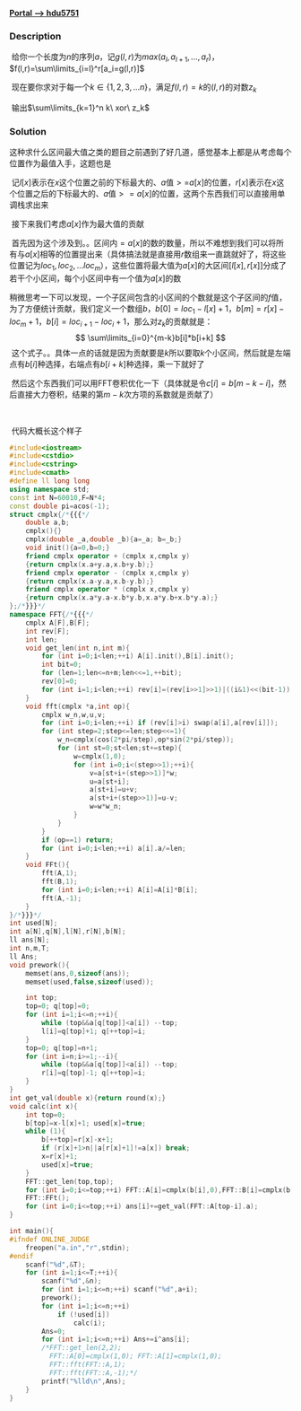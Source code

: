 [**Portal --> hdu5751**](http://acm.hdu.edu.cn/showproblem.php?pid=5751)

### Description

​	给你一个长度为$n$的序列$a$，记$g(l,r)$为$max(a_l,a_{l+1},...,a_{r})$，$f(l,r)=\sum\limits_{i=l}^r[a_i=g(l,r)]$

​	现在要你求对于每一个$k\in\{1,2,3,...n\}​$，满足$f(l,r)=k​$的$(l,r)​$的对数$z_k​$

​	输出$\sum\limits_{k=1}^n k\ xor\ z_k$

### Solution

​	这种求什么区间最大值之类的题目之前遇到了好几道，感觉基本上都是从考虑每个位置作为最值入手，这题也是

​	记$l[x]$表示在$x$这个位置之前的下标最大的、$a$值$>=$$a[x]$的位置，$r[x]$表示在$x$这个位置之后的下标最大的、$a$值$>=a[x]$的位置，这两个东西我们可以直接用单调栈求出来

​	接下来我们考虑$a[x]$作为最大值的贡献

​	首先因为这个涉及到。。区间内$=a[x]$的数的数量，所以不难想到我们可以将所有与$a[x]$相等的位置提出来（具体搞法就是直接用$r$数组来一直跳就好了，将这些位置记为$loc_1,loc_2,...loc_m$），这些位置将最大值为$a[x]$的大区间$[l[x],r[x]]$分成了若干个小区间，每个小区间中有一个值为$a[x]$的数

​	稍微思考一下可以发现，一个子区间包含的小区间的个数就是这个子区间的$f$值，为了方便统计贡献，我们定义一个数组$b$，$b[0]=loc_1-l[x]+1$，$b[m]=r[x]-loc_m+1$，$b[i]=loc_{i+1}-loc_{i}+1$，那么对$z_k$的贡献就是：
$$
\sum\limits_{i=0}^{m-k}b[i]*b[i+k]
$$
​	这个式子。。具体一点的话就是因为贡献要是$k$所以要取$k$个小区间，然后就是左端点有$b[i]$种选择，右端点有$b[i+k]$种选择，乘一下就好了

​	然后这个东西我们可以用FFT卷积优化一下（具体就是令$c[i]=b[m-k-i]$，然后直接大力卷积，结果的第$m-k$次方项的系数就是贡献了）

​	

​	代码大概长这个样子

```C++
#include<iostream>
#include<cstdio>
#include<cstring>
#include<cmath>
#define ll long long
using namespace std;
const int N=60010,F=N*4;
const double pi=acos(-1);
struct cmplx{/*{{{*/
	double a,b;
	cmplx(){}
	cmplx(double _a,double _b){a=_a; b=_b;}
	void init(){a=0,b=0;}
	friend cmplx operator + (cmplx x,cmplx y)
	{return cmplx(x.a+y.a,x.b+y.b);}
	friend cmplx operator - (cmplx x,cmplx y)
	{return cmplx(x.a-y.a,x.b-y.b);}
	friend cmplx operator * (cmplx x,cmplx y)
	{return cmplx(x.a*y.a-x.b*y.b,x.a*y.b+x.b*y.a);}
};/*}}}*/
namespace FFT{/*{{{*/
	cmplx A[F],B[F];
	int rev[F];
	int len;
	void get_len(int n,int m){
		for (int i=0;i<len;++i) A[i].init(),B[i].init();
		int bit=0;
		for (len=1;len<=n+m;len<<=1,++bit);
		rev[0]=0;
		for (int i=1;i<len;++i) rev[i]=(rev[i>>1]>>1)|((i&1)<<(bit-1));
	}
	void fft(cmplx *a,int op){
		cmplx w_n,w,u,v;
		for (int i=0;i<len;++i) if (rev[i]>i) swap(a[i],a[rev[i]]);
		for (int step=2;step<=len;step<<=1){
			w_n=cmplx(cos(2*pi/step),op*sin(2*pi/step));
			for (int st=0;st<len;st+=step){
				w=cmplx(1,0);
				for (int i=0;i<(step>>1);++i){
					v=a[st+i+(step>>1)]*w;
					u=a[st+i];
					a[st+i]=u+v;
					a[st+i+(step>>1)]=u-v;
					w=w*w_n;
				}
			}
		}
		if (op==1) return;
		for (int i=0;i<len;++i) a[i].a/=len;
	}
	void FFt(){
		fft(A,1);
		fft(B,1);
		for (int i=0;i<len;++i) A[i]=A[i]*B[i];
		fft(A,-1);
	}
}/*}}}*/
int used[N];
int a[N],q[N],l[N],r[N],b[N];
ll ans[N];
int n,m,T;
ll Ans;
void prework(){
	memset(ans,0,sizeof(ans));
	memset(used,false,sizeof(used));

	int top;
	top=0; q[top]=0;
	for (int i=1;i<=n;++i){
		while (top&&a[q[top]]<a[i]) --top;
		l[i]=q[top]+1; q[++top]=i;
	}
	top=0; q[top]=n+1;
	for (int i=n;i>=1;--i){
		while (top&&a[q[top]]<a[i]) --top;
		r[i]=q[top]-1; q[++top]=i;
	}
}
int get_val(double x){return round(x);}
void calc(int x){
	int top=0;
	b[top]=x-l[x]+1; used[x]=true;
	while (1){
		b[++top]=r[x]-x+1;
		if (r[x]+1>n||a[r[x]+1]!=a[x]) break;
		x=r[x]+1;
		used[x]=true;
	}
	FFT::get_len(top,top);
	for (int i=0;i<=top;++i) FFT::A[i]=cmplx(b[i],0),FFT::B[i]=cmplx(b[top-i],0);
	FFT::FFt();
	for (int i=0;i<=top;++i) ans[i]+=get_val(FFT::A[top-i].a);
}

int main(){
#ifndef ONLINE_JUDGE
	freopen("a.in","r",stdin);
#endif
	scanf("%d",&T);
	for (int i=1;i<=T;++i){
		scanf("%d",&n);
		for (int i=1;i<=n;++i) scanf("%d",a+i);
		prework();
		for (int i=1;i<=n;++i)
			if (!used[i])
				calc(i);
		Ans=0;
		for (int i=1;i<=n;++i) Ans+=i^ans[i];
		/*FFT::get_len(2,2);
		  FFT::A[0]=cmplx(1,0); FFT::A[1]=cmplx(1,0);
		  FFT::fft(FFT::A,1);
		  FFT::fft(FFT::A,-1);*/
		printf("%lld\n",Ans);
	}
}
```

